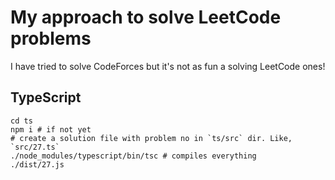 # My approach to solve LeetCode problems

I have tried to solve CodeForces but it's not as fun a solving LeetCode ones!

## TypeScript

```
cd ts
npm i # if not yet
# create a solution file with problem no in `ts/src` dir. Like, `src/27.ts`
./node_modules/typescript/bin/tsc # compiles everything
./dist/27.js
```
